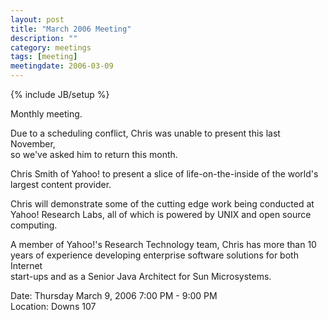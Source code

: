 ```yaml
---
layout: post
title: "March 2006 Meeting"
description: ""
category: meetings
tags: [meeting]
meetingdate: 2006-03-09
---
```

{% include JB/setup %}

Monthly meeting.                                                               
                                                                             
Due to a scheduling conflict, Chris was unable to present this last November,  
so we've asked him to return this month.                                       
                                                                             
Chris Smith of Yahoo! to present a slice of life-on-the-inside of the world's  
largest content provider.                                                      
                                                                             
Chris will demonstrate some of the cutting edge work being conducted at Yahoo! 
Research Labs, all of which is powered by UNIX and open source computing.      
                                                                             
A member of Yahoo!'s Research Technology team, Chris has more than 10 years of 
experience developing enterprise software solutions for both Internet          
start-ups and as a Senior Java Architect for Sun Microsystems.                 
                                                                             
Date: Thursday March 9, 2006 7:00 PM - 9:00 PM                                   
Location: Downs 107                                         
